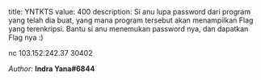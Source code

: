 title: YNTKTS
value: 400
description: Si anu lupa password dari program yang telah dia buat, yang mana program tersebut akan menampilkan Flag yang terenkripsi.
Bantu si anu menemukan password nya, dan dapatkan Flag nya :)

 nc 103.152.242.37 30402

*Author:* **Indra Yana#6844**
